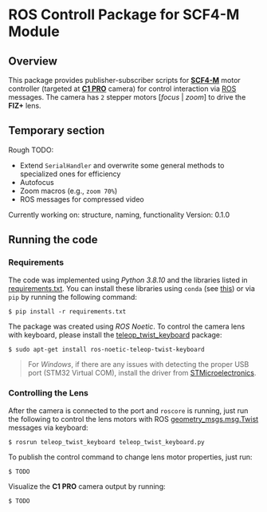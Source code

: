 # ROS Controll Package for SCF4-M Module
## Overview

This package provides publisher-subscriber scripts for [**SCF4-M**](https://wiki.kurokesu.com/books/scf4) motor controller (targeted at [**C1 PRO**](https://wiki.kurokesu.com/books/c1-pro-x18) camera) for control interaction via [ROS](https://www.ros.org/) messages. The camera has `2` stepper motors [_focus_ | _zoom_] to drive the **FIZ+** lens.

## Temporary section
Rough TODO:
* Extend `SerialHandler` and overwrite some general methods to specialized ones for efficiency
* Autofocus
* Zoom macros (e.g., `zoom 70%`)
* ROS messages for compressed video

Currently working on: structure, naming, functionality
Version: 0.1.0

## Running the code

### Requirements
The code was implemented using _Python 3.8.10_ and the libraries listed in [requirements.txt](requirements.txt). You can install these libraries using `conda` (see [this](https://stackoverflow.com/questions/51042589/conda-version-pip-install-r-requirements-txt-target-lib)) or via `pip` by running the following command:

```shell
$ pip install -r requirements.txt
```

The package was created using _ROS Noetic_. To control the camera lens with keyboard, please install the [teleop_twist_keyboard](http://wiki.ros.org/teleop_twist_keyboard) package:

```shell
$ sudo apt-get install ros-noetic-teleop-twist-keyboard
```

> For _Windows_, if there are any issues with detecting the proper USB port (STM32 Virtual COM), install the driver from [STMicroelectronics](https://www.st.com/en/development-tools/stsw-stm32102.html).

### Controlling the Lens

After the camera is connected to the port and `roscore` is running, just run the following to control the lens motors with ROS [geometry_msgs.msg.Twist](http://wiki.ros.org/geometry_msgs) messages via keyboard:

```shell
$ rosrun teleop_twist_keyboard teleop_twist_keyboard.py
```

To publish the control command to change lens motor properties, just run:
```
$ TODO
```

Visualize the **C1 PRO** camera output by running:

```
$ TODO
```